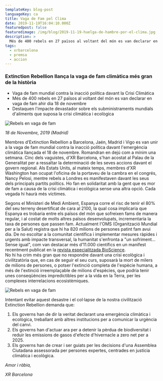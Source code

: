 ```yaml
---
templateKey: blog-post
languageKey: ca
title: Vaga de Fam pel Clima
date: 2019-11-19T16:04:10.000Z
featuredpost: false
featuredimage: /img/blog/2019-11-19-huelga-de-hambre-por-el-clima.jpg
description: >
  Més de 400 rebels en 27 països al voltant del món es van declarar en vaga de fam contra la inacció política davant la crisi climàtica i ecològica e l'impacte devastador sobre els subministraments mundials d'aliments.
tags:
  - xrbarcelona
  - premsa
  - accion
---
```


### Extinction Rebellion llança la vaga de fam climàtica més gran de la història

- Vaga de fam mundial contra la inacció política davant la Crisi Climàtica
- Més de 400 rebels en 27 països al voltant del món es van declarar en vaga de fam ahir dia 18 de novembre
- Destaquen l'impacte devastador sobre els subministraments mundials d'aliments que suposa la crisi climàtica i ecològica

![Rebels en vaga de fam](/img/blog/2019-11-19-huelga-de-hambre-por-el-clima.jpg) 

_18 de Novembre, 2019 (Madrid)_  

Membres d’Extinction Rebellion a Barcelona, Jaén, Madrid i Vigo es van unir a la vaga de fam mundial contra la inacció política davant l'emergència climàtica llançada el 18 de novembre. Romandran en dejú com a mínim una setmana. Cinc dels vaguistes, d’XR Barcelona, s'han acostat al Palau de la Generalitat per a ressaltar la determinació de les seves accions davant el govern regional. Als Estats Units, al mateix temps, membres d’XR Washington han ocupat l'oficina de la portaveu de la cambra en el congrés, Nancy Pelosi, mentre rebels a Londres es manifestaven davant les seus dels principals partits polítics. Ho fan en solidaritat amb la gent que es mor de fam a causa de la crisi climàtica i ecològica sense una altra opció. Cada vegada hi haurà més víctimes.

Segons el Ministeri de Medi Ambient, Espanya corre el risc de tenir el 80% del seu terreny desertificat de cara al 2100, la qual cosa implicaria que Espanya es trobaria entre els països del món que sofreixen fams de manera regular, i al costat de molts altres països desenvolupats, incrementaria la taxa de persones que passen fam. Actualment l'OMS (Organització Mundial per a la Salut) registra que hi ha 820 milions de persones patint fam avui dia. De no escoltar a la comunitat científica i implementar mesures ràpides i urgents amb impacte transversal, la humanitat s'enfronta a "un sofriment... Sense igual", com van destacar més d’11.000 científics en un manifest recentment publicat en la [revista especialitzada BioScience](https://academic.oup.com/bioscience/advance-article/doi/10.1093/biosci/biz088/5610806).  
No hi ha crim més gran que no respondre davant una crisi ecològica i civilitzatòria que, en cas de seguir el seu curs, suposarà la mort de milers de milions de persones, o potser l'extinció completa de l'espècie humana, a més de l'extinció irreemplaçable de milions d'espècies, que podria tenir unes conseqüències impredictibles per a la vida en la Terra, per les complexes interrelacions ecosistèmiques.

![Rebels en vaga de fam](/img/blog/2019-11-19-huelga-de-hambre-por-el-clima-2.jpg) 

Intentant evitar aquest desastre i el col·lapse de la nostra civilització Extinction Rebellion demanda que:
1. Els governs han de dir la veritat declarant una emergència climàtica i ecològica, treballant amb altres institucions per a comunicar la urgència del canvi.
2. Els governs han d'actuar ara per a detenir la pèrdua de biodiversitat i reduir les emissions de gasos d'efecte d'hivernacle a zero net per a 2025.
3. Els governs han de crear i ser guiats per les decisions d'una Assemblea Ciutadana assessorada per persones expertes, centrades en justícia climàtica i ecològica.

*Amor i ràbia,* 

*XR Barcelona*
